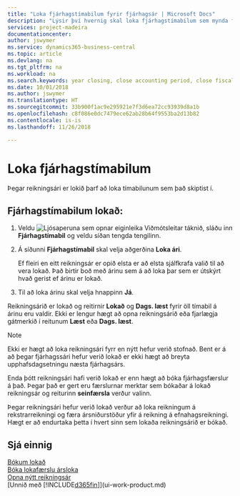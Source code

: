 ```yaml
---
title: "Loka fjárhagstímabilum fyrir fjárhagsár | Microsoft Docs"
description: "Lýsir því hvernig skal loka fjárhagstímabilum sem mynda fjárhagsárið."
services: project-madeira
documentationcenter: 
author: jswymer
ms.service: dynamics365-business-central
ms.topic: article
ms.devlang: na
ms.tgt_pltfrm: na
ms.workload: na
ms.search.keywords: year closing, close accounting period, close fiscal year, bank account detailed trial balance
ms.date: 10/01/2018
ms.author: jswymer
ms.translationtype: HT
ms.sourcegitcommit: 33b900f1ac9e295921e7f3d6ea72cc93939d8a1b
ms.openlocfilehash: c8f086e0dc7479ece62ab28b64f9553ba2d13b82
ms.contentlocale: is-is
ms.lasthandoff: 11/26/2018

---
```

# <a name="close-accounting-periods"></a>Loka fjárhagstímabilum
Þegar reikningsári er lokið þarf að loka tímabilunum sem það skiptist í.

## <a name="to-close-accounting-periods"></a>Fjárhagstímabilum lokað:
1. Veldu ![Ljósaperuna sem opnar eiginleika Viðmótsleitar](media/ui-search/search_small.png "Segðu mér hvað þú vilt gera") táknið, sláðu inn **Fjárhagstímabil** og veldu síðan tengda tengilinn.
2. Á síðunni **Fjárhagstímabil** skal velja aðgerðina **Loka ári**.

    Ef fleiri en eitt reikningsár er opið elsta er að elsta sjálfkrafa valið til að vera lokað. Það birtir boð með árinu sem á að loka þar sem er útskýrt hvað gerist ef árinu er lokað.
3. Til að loka árinu skal velja hnappinn **Já**.

Reikningsárið er lokað og reitirnir **Lokað** og **Dags. læst** fyrir öll tímabil á árinu eru valdir. Ekki er lengur hægt að opna reikningsárið eða fjarlægja gátmerkið í reitunum **Læst** eða **Dags. læst**.

> [!NOTE]  
>   Ekki er hægt að loka reikningsári fyrr en nýtt hefur verið stofnað. Bent er á að þegar fjárhagssári hefur verið lokað er ekki hægt að breyta upphafsdagsetningu næsta fjárhagsárs.

Enda þótt reikningsári hafi verið lokað er enn hægt að bóka fjárhagsfærslur á það. Þegar það er gert eru færslurnar merktar sem bókaðar á lokað reikningsár og reiturinn **seinfærsla** verður valinn.

Þegar reikningsári hefur verið lokað verður að loka reikningum á rekstrarreikningi og færa ársniðurstöður yfir á reikning á efnahagsreikningi. Hægt er að endurtaka þetta í hvert sinn sem lokaða reikningsárið er bókað.

## <a name="see-also"></a>Sjá einnig
[Bókum lokað](year-close-books.md)  
[Bóka lokafærslu ársloka](year-how-post-year-end-close-entry.md)  
[Opna nýtt reikningsár](finance-how-open-new-fiscal-year.md)  
[Unnið með [!INCLUDE[d365fin](includes/d365fin_md.md)]](ui-work-product.md)

